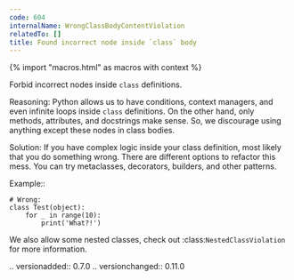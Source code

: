 ```yaml
---
code: 604
internalName: WrongClassBodyContentViolation
relatedTo: []
title: Found incorrect node inside `class` body
---
```


{% import "macros.html" as macros with context %}

Forbid incorrect nodes inside `class` definitions.

Reasoning: Python allows us to have conditions, context managers, and
even infinite loops inside `class` definitions. On the other hand, only
methods, attributes, and docstrings make sense. So, we discourage using
anything except these nodes in class bodies.

Solution: If you have complex logic inside your class definition, most
likely that you do something wrong. There are different options to
refactor this mess. You can try metaclasses, decorators, builders, and
other patterns.

Example::

    # Wrong:
    class Test(object):
        for _ in range(10):
            print('What?!')

We also allow some nested classes, check out
:class:`NestedClassViolation` for more information.

.. versionadded:: 0.7.0 .. versionchanged:: 0.11.0